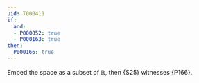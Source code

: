 ```yaml
---
uid: T000411
if:
  and:
  - P000052: true
  - P000163: true
then:
  P000166: true
---
```


Embed the space as a subset of $\mathbb R$, then
{S25} witnesses {P166}.
